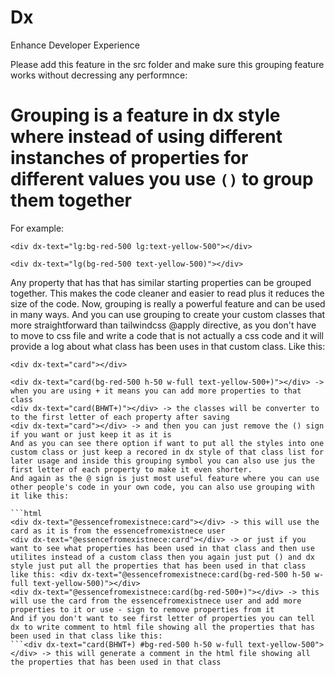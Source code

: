 # Dx

Enhance Developer Experience

Please add this feature in the src folder and make sure this grouping feature works without decressing any performnce:
# Grouping is a feature in dx style where instead of using different instanches of properties for different values you use ```()``` to group them together

For example:

```html(wrong)
<div dx-text="lg:bg-red-500 lg:text-yellow-500"></div>
```

```html(correct)
<div dx-text="lg(bg-red-500 text-yellow-500)"></div>
```

Any property that has that has similar starting properties can be grouped together.
This makes the code cleaner and easier to read plus it reduces the size of the code.
Now, grouping is really a powerful feature and can be used in many ways.
And you can use grouping to create your custom classes that more straightforward than tailwindcss @apply directive, as you don't have to move to css file and write a code that is not actually a css code and it will provide a log about what class has been uses in that custom class. Like this:

```html(tailwindcss - as you have to move to css file and write code that is code that really to see first to know what properties has been used - this is not a problem in react, nextjs and other frameworks that uses components but still at what if you just want to use just styles of that component not the component itself)
<div dx-text="card"></div>
```

```html(correct)
<div dx-text="card(bg-red-500 h-50 w-full text-yellow-500+)"></div> -> when you are using + it means you can add more properties to that class
<div dx-text="card(BHWT+)"></div> -> the classes will be converter to to the first letter of each property after saving
<div dx-text="card"></div> -> and then you can just remove the () sign if you want or just keep it as it is
And as you can see there option if want to put all the styles into one custom class or just keep a recored in dx style of that class list for later usage and inside this grouping symbol you can also use jus the first letter of each property to make it even shorter.
And again as the @ sign is just most useful feature where you can use other people's code in your own code, you can also use grouping with it like this:

```html
<div dx-text="@essencefromexistnece:card"></div> -> this will use the card as it is from the essencefromexistnece user
<div dx-text="@essencefromexistnece:card"></div> -> or just if you want to see what properties has been used in that class and then use utilites instead of a custom class then you again just put () and dx style just put all the properties that has been used in that class like this: <div dx-text="@essencefromexistnece:card(bg-red-500 h-50 w-full text-yellow-500)"></div>
<div dx-text="@essencefromexistnece:card(bg-red-500+)"></div> -> this will use the card from the essencefromexistnece user and add more properties to it or use - sign to remove properties from it
And if you don't want to see first letter of properties you can tell dx to write comment to html file showing all the properties that has been used in that class like this:
```<div dx-text="card(BHWT+) #bg-red-500 h-50 w-full text-yellow-500"></div> -> this will generate a comment in the html file showing all the properties that has been used in that class

```
